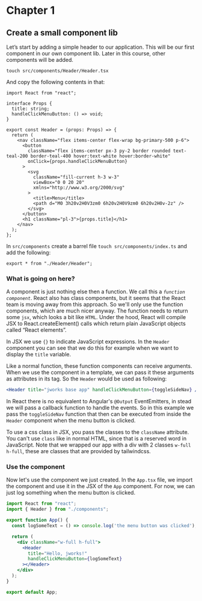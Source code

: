 # Chapter 1

## Create a small component lib

Let’s start by adding a simple header to our application. This will be our first component in our own component lib.
Later in this course, other components will be added.

`touch src/components/Header/Header.tsx`

And copy the following contents in that:

```
import React from "react";

interface Props {
  title: string;
  handleClickMenuButton: () => void;
}

export const Header = (props: Props) => {
  return (
    <nav className="flex items-center flex-wrap bg-primary-500 p-6">
      <button
        className="flex items-center px-3 py-2 border rounded text-teal-200 border-teal-400 hover:text-white hover:border-white"
        onClick={props.handleClickMenuButton}
      >
        <svg
          className="fill-current h-3 w-3"
          viewBox="0 0 20 20"
          xmlns="http://www.w3.org/2000/svg"
        >
          <title>Menu</title>
          <path d="M0 3h20v2H0V3zm0 6h20v2H0V9zm0 6h20v2H0v-2z" />
        </svg>
      </button>
      <h1 className="pl-3">{props.title}</h1>
    </nav>
  );
};
```

In `src/components` create a barrel file `touch src/components/index.ts` and add the following:

```
export * from "./Header/Header";
```

### What is going on here?

A component is just nothing else then a function. We call this a *`function component`*.
React also has class components, but it seems that the React team is moving away from this approach.
So we'll only use the function components, which are much nicer anyway. 
The function needs to return some `jsx`, which looks a bit like `HTML`.
Under the hood, React will compile JSX to React.createElement() calls which return plain JavaScript objects called “React elements”.

In JSX we use `{}` to indicate JavaScript expressions. In the `Header` component you can see that we do this for
example when we want to display the `title` variable. 

Like a normal function, these function components can receive arguments. When we use the component in a template,
we can pass it these arguments as attributes in its tag. So the `Header` would be used as following: 
```jsx harmony
<Header title="jworks base app" handleClickMenuButton={toggleSideNav} />
```
In React there is no equivalent to Angular's `@Output` EventEmitters, in stead we will pass a callback function to handle the events. 
So in this example we pass the `toggleSideNav` function that then can be executed from inside the `Header` component when the menu button is clicked.

To use a css class in JSX, you pass the classes to the `className` attribute. You can't use `class` like in normal HTML, since that is a reserved word in JavaScript.
Note that we wrapped our app with a div with 2 classes `w-full h-full`, these are classes that are provided by tailwindcss.

### Use the component
Now let's use the component we just created. 
In the `App.tsx` file, we import the component and use it in the JSX of the `App` component.
For now, we can just log something when the menu button is clicked. 
```jsx harmony
import React from "react";
import { Header } from "./components";

export function App() {
  const logSomeText = () => console.log('the menu button was clicked');

  return (
    <div className="w-full h-full">
      <Header
        title="Hello, jworks!"
        handleClickMenuButton={logSomeText}
      ></Header>
    </div>
  );
}

export default App;
```


